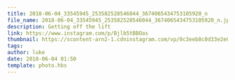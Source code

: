 ```yaml
---
title: 2018-06-04_33545945_253582528546044_3674065434753105920_n
file_name: 2018-06-04_33545945_253582528546044_3674065434753105920_n.jpg
description: Getting off the lift
link: https://www.instagram.com/p/Bjlb5tBBOas
thumbnail: https://scontent-arn2-1.cdninstagram.com/vp/0c3eeb8c0d33e2e03fce5195ff130737/5CCD1985/t51.2885-15/sh0.08/e35/s640x640/33545945_253582528546044_3674065434753105920_n.jpg?_nc_ht=scontent-arn2-1.cdninstagram.com&ig_cache_key=MTc5Mzk2MjczOTE3ODQ2NDk0MA%3D%3D.2
tags: 
author: luke
date: 2018-06-04 01:50
template: photo.hbs
---
```

